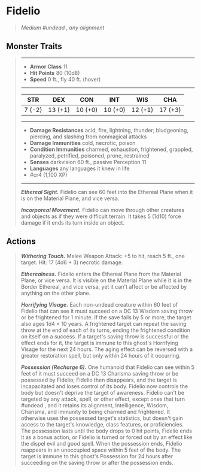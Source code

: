# Fidelio
>*Medium #undead , any alignment*
## Monster Traits
>___
>- **Armor Class** 11
>- **Hit Points** 80 (10d8)
>- **Speed** 0 ft., fly 40 ft. (hover)
>___
>|STR|DEX|CON|INT|WIS|CHA|
>|:---:|:---:|:---:|:---:|:---:|:---:|
>|7 (-2)|13 (+1)|10 (+0)|10 (+0)|12 (+1)|17 (+3)|
>___
>- **Damage Resistances** acid, fire, lightning, thunder; bludgeoning, piercing, and slashing from nonmagical attacks
>- **Damage Immunities** cold, necrotic, poison
>- **Condition Immunities** charmed, exhaustion, frightened, grappled, paralyzed, petrified, poisoned, prone, restrained
>- **Senses** darkvision 60 ft., passive Perception 11
>- **Languages** any languages it knew in life
>- #cr4 (1,100 XP)
>___
>***Ethereal Sight.*** Fidelio can see 60 feet into the Ethereal Plane when it is on the Material Plane, and vice versa.  
>
>***Incorporeal Movement.*** Fidelio can move through other creatures and objects as if they were difficult terrain. It takes 5 (1d10) force damage if it ends its turn inside an object.  
>
## Actions
>***Withering Touch.*** Melee Weapon Attack: +5 to hit, reach 5 ft., one target. Hit: 17 (4d6 + 3) necrotic damage.  
>
>***Etherealness.*** Fidelio enters the Ethereal Plane from the Material Plane, or vice versa. It is visible on the Material Plane while it is in the Border Ethereal, and vice versa, yet it can't affect or be affected by anything on the other plane.  
>
>***Horrifying Visage.*** Each non-undead creature within 60 feet of Fidelio that can see it must succeed on a DC 13 Wisdom saving throw or be frightened for 1 minute. If the save fails by 5 or more, the target also ages 1d4 × 10 years. A frightened target can repeat the saving throw at the end of each of its turns, ending the frightened condition on itself on a success. If a target's saving throw is successful or the effect ends for it, the target is immune to this ghost's Horrifying Visage for the next 24 hours. The aging effect can be reversed with a  greater restoration spell, but only within 24 hours of it occurring.  
>
>***Possession (Recharge 6).*** One humanoid that Fidelio can see within 5 feet of it must succeed on a DC 13 Charisma saving throw or be possessed by Fidelio; Fidelio then disappears, and the target is incapacitated and loses control of its body. Fidelio now controls the body but doesn't deprive the target of awareness. Fidelio can't be targeted by any attack, spell, or other effect, except ones that turn #undead , and it retains its alignment, Intelligence, Wisdom, Charisma, and immunity to being charmed and frightened. It otherwise uses the possessed target's statistics, but doesn't gain access to the target's knowledge, class features, or proficiencies.  
>The possession lasts until the body drops to 0 hit points, Fidelio ends it as a bonus action, or Fidelio is turned or forced out by an effect like the dispel evil and good spell. When the possession ends, Fidelio reappears in an unoccupied space within 5 feet of the body. The target is immune to this ghost's Possession for 24 hours after succeeding on the saving throw or after the possession ends.